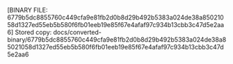 [BINARY FILE: 6779b5dc8855760c449cfa9e81fb2d0b8d29b492b5383a024de38a85021058d1327ed55eb5b580f6fb01eeb19e85f67e4afaf97c934b13cbb3c47d5e2aa6]
Stored copy: docs/converted-binary/6779b5dc8855760c449cfa9e81fb2d0b8d29b492b5383a024de38a85021058d1327ed55eb5b580f6fb01eeb19e85f67e4afaf97c934b13cbb3c47d5e2aa6
